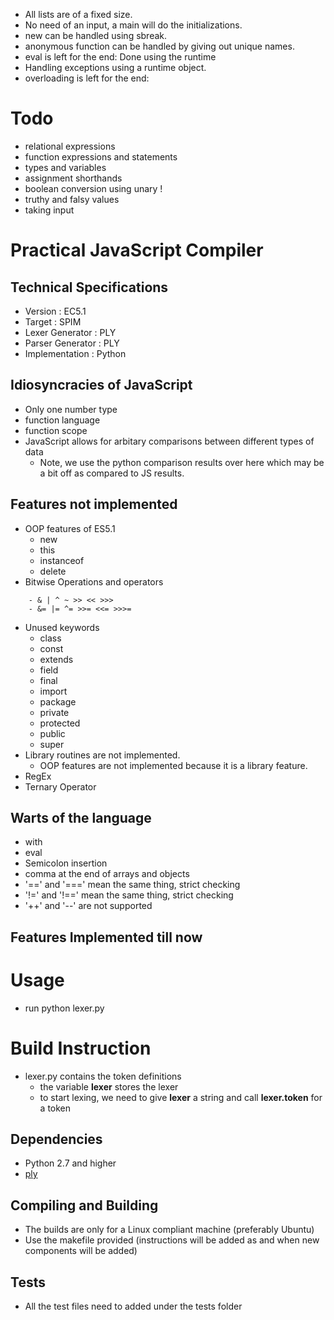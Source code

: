 - All lists are of a fixed size.
- No need of an input, a main will do the initializations.
- new can be handled using sbreak.
- anonymous function can be handled by giving out unique names.
- eval is left for the end: Done using the runtime
- Handling exceptions using a runtime object.
- overloading is left for the end: 

# Todo
- relational expressions
- function expressions and statements
- types and variables
- assignment shorthands
- boolean conversion using unary !
- truthy and falsy values
- taking input

# Practical JavaScript Compiler

## Technical Specifications
- Version                              : EC5.1
- Target                               : SPIM
- Lexer Generator                      : PLY
- Parser Generator                     : PLY
- Implementation                       : Python

## Idiosyncracies of JavaScript 
- Only one number type
- function language
- function scope
- JavaScript allows for arbitary comparisons between different types of data
    - Note, we use the python comparison results over here which may be a bit off
      as compared to JS results.

## Features not implemented
- OOP features of ES5.1
    - new
    - this
    - instanceof
    - delete
- Bitwise Operations and operators
```
    - & | ^ ~ >> << >>>
    - &= |= ^= >>= <<= >>>=
```

- Unused keywords
    - class
    - const
    - extends
    - field
    - final
    - import
    - package
    - private
    - protected
    - public
    - super
- Library routines are not implemented.
    - OOP features are not implemented because it is a library feature.
- RegEx
- Ternary Operator

## Warts of the language
- with
- eval
- Semicolon insertion
- comma at the end of arrays and objects
- '==' and '===' mean the same thing, strict checking
- '!=' and '!==' mean the same thing, strict checking
- '++' and '--' are not supported

## Features Implemented till now

# Usage
- run python lexer.py <testFileName>

# Build Instruction
- lexer.py contains the token definitions
    - the variable **lexer** stores the lexer
    - to start lexing, we need to give **lexer** a string and call **lexer.token** for a token

## Dependencies
- Python 2.7 and higher
- [ply](https://github.com/dabeaz/ply)

## Compiling and Building
- The builds are only for a Linux compliant machine (preferably Ubuntu)
- Use the makefile provided (instructions will be added as and when new components will be added)

## Tests
- All the test files need to added under the tests folder

